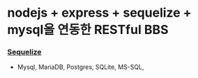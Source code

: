 # nodejs + express + sequelize + mysql을 연동한 RESTful BBS

### [Sequelize](http://sequelize.org/master/)

- Mysql, MariaDB, Postgres, SQLite, MS-SQL,

